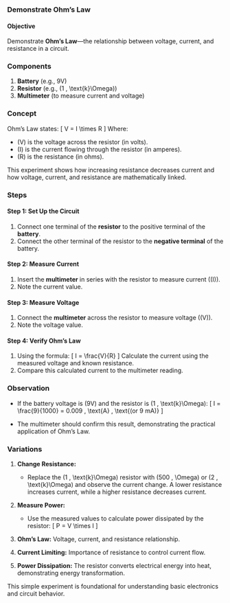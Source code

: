 ### **Demonstrate Ohm’s Law**

#### **Objective**

Demonstrate **Ohm’s Law**—the relationship between voltage, current, and resistance in a circuit.

### **Components**

1. **Battery** (e.g., 9V)
2. **Resistor** (e.g., \(1 \, \text{k}\Omega\))
3. **Multimeter** (to measure current and voltage)

### **Concept**

Ohm’s Law states:
\[
V = I \times R
\]
Where:
- \(V\) is the voltage across the resistor (in volts).
- \(I\) is the current flowing through the resistor (in amperes).
- \(R\) is the resistance (in ohms).

This experiment shows how increasing resistance decreases current and how voltage, current, and resistance are mathematically linked.

### **Steps**

#### Step 1: Set Up the Circuit

1. Connect one terminal of the **resistor** to the positive terminal of the **battery**.
2. Connect the other terminal of the resistor to the **negative terminal** of the battery.

#### Step 2: Measure Current

1. Insert the **multimeter** in series with the resistor to measure current (\(I\)).
2. Note the current value.

#### Step 3: Measure Voltage

1. Connect the **multimeter** across the resistor to measure voltage (\(V\)).
2. Note the voltage value.

#### Step 4: Verify Ohm’s Law

1. Using the formula:
   \[
   I = \frac{V}{R}
   \]
   Calculate the current using the measured voltage and known resistance.
2. Compare this calculated current to the multimeter reading.

### **Observation**

- If the battery voltage is \(9V\) and the resistor is \(1 \, \text{k}\Omega\):
  \[
  I = \frac{9}{1000} = 0.009 \, \text{A} \, \text{(or 9 mA)}
  \]

- The multimeter should confirm this result, demonstrating the practical application of Ohm’s Law.

### **Variations**

1. **Change Resistance:**
   - Replace the \(1 \, \text{k}\Omega\) resistor with \(500 \, \Omega\) or \(2 \, \text{k}\Omega\) and observe the current change. A lower resistance increases current, while a higher resistance decreases current.

2. **Measure Power:**
   - Use the measured values to calculate power dissipated by the resistor:
     \[
     P = V \times I
     \]

1. **Ohm’s Law:** Voltage, current, and resistance relationship.
2. **Current Limiting:** Importance of resistance to control current flow.
3. **Power Dissipation:** The resistor converts electrical energy into heat, demonstrating energy transformation.

This simple experiment is foundational for understanding basic electronics and circuit behavior.
